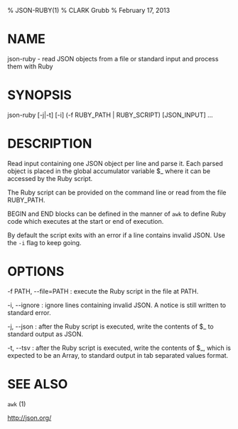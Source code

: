 % JSON-RUBY(1)
% CLARK Grubb
% February 17, 2013


# NAME

json-ruby - read JSON objects from a file or standard input and process them with Ruby 

# SYNOPSIS

json-ruby [-j|-t] [-i] (-f RUBY\_PATH | RUBY\_SCRIPT) [JSON\_INPUT] ...

# DESCRIPTION

Read input containing one JSON object per line and parse it.  Each parsed object is placed in the global accumulator variable $_ where it can be accessed by the Ruby script.

The Ruby script can be provided on the command line or read from the file RUBY\_PATH.

BEGIN and END blocks can be defined in the manner of `awk` to define Ruby code which executes at the start or end of execution.
     
By default the script exits with an error if a line contains invalid JSON.  Use the `-i` flag to keep going.
     
# OPTIONS

-f PATH, \--file=PATH
: execute the Ruby script in the file at PATH.

-i, \--ignore
: ignore lines containing invalid JSON.  A notice is still written to standard error.

-j, \--json
: after the Ruby script is executed, write the contents of $_ to standard output as JSON.

-t, \--tsv
: after the Ruby script is executed, write the contents of $_, which is expected to be an Array, to standard output in tab separated values format.

# SEE ALSO

`awk` (1)

http://json.org/

